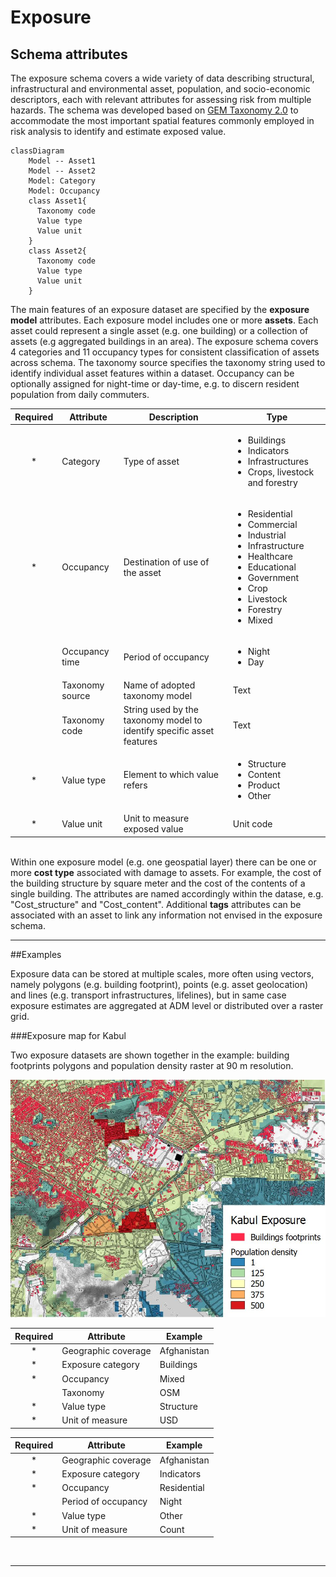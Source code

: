 # Exposure
## Schema attributes

The exposure schema covers a wide variety of data describing structural, infrastructural and environmental asset, population, and socio-economic descriptors, each with relevant attributes for assessing risk from multiple hazards. The schema was developed based on [GEM Taxonomy 2.0](https://wiki.openstreetmap.org/wiki/GED4ALL) to accommodate the most important spatial features commonly employed in risk analysis to identify and estimate exposed value. 

```mermaid
classDiagram
    Model -- Asset1
    Model -- Asset2
    Model: Category
    Model: Occupancy
    class Asset1{
      Taxonomy code
      Value type
      Value unit
    }
    class Asset2{
      Taxonomy code
      Value type
      Value unit
    }
```

The main features of an exposure dataset are specified by the **exposure model** attributes.
Each exposure model includes one or more **assets**. Each asset could represent a single asset (e.g. one building) or a collection of assets (e.g aggregated buildings in an area). 
The exposure schema covers 4 categories and 11 occupancy types for consistent classification of assets across schema. The taxonomy source specifies the taxonomy string used to identify individual asset features within a dataset. Occupancy can be optionally assigned for night-time or day-time, e.g. to discern resident population from daily commuters.

|**Required**| **Attribute** | **Description** | **Type** |
|:---:| --- | --- | --- |
|*| Category | Type of asset | <ul><li>Buildings<li>Indicators<li>Infrastructures<li>Crops, livestock and forestry</ul> |
|*| Occupancy | Destination of use of the asset | <ul><li>Residential<li>Commercial<li>Industrial<li>Infrastructure<li>Healthcare<li>Educational<li>Government<li>Crop<li>Livestock<li>Forestry<li>Mixed</ul> |
| | Occupancy time | Period of occupancy | <ul><li>Night<li>Day |
| | Taxonomy source | Name of adopted taxonomy model | Text |
| | Taxonomy code | String used by the taxonomy model to identify specific asset features | Text |
|*| Value type | Element to which value refers | <ul><li>Structure<li>Content<li>Product<li>Other</ul> |
|*| Value unit | Unit to measure exposed value | Unit code |

<br>Within one exposure model (e.g. one geospatial layer) there can be one or more **cost type** associated with damage to assets. For example, the cost of the building structure by square meter and the cost of the contents of a single building. The attributes are named accordingly within the datase, e.g. "Cost_structure" and "Cost_content".
Additional **tags** attributes can be associated with an asset to link any information not envised in the exposure schema.

<hr>

##Examples

Exposure data can be stored at multiple scales, more often using vectors, namely polygons (e.g. building footprint), points (e.g. asset geolocation) and lines (e.g. transport infrastructures, lifelines), but in same case exposure estimates are aggregated at ADM level or distributed over a raster grid.

###Exposure map for Kabul

Two exposure datasets are shown together in the example: building footprints polygons and population density raster at 90 m resolution.

![Exposure example](img/sample_exp.jpg)

|**Required**| **Attribute** | **Example** |
|:---:| --- | --- |
|*| Geographic coverage | Afghanistan |
|*| Exposure category | Buildings |
|*| Occupancy | Mixed |
|| Taxonomy | OSM |
|*| Value type | Structure |
|*| Unit of measure | USD |

|**Required**| **Attribute** | **Example** |
|:---:| --- | --- |
|*| Geographic coverage | Afghanistan |
|*| Exposure category | Indicators |
|*| Occupancy | Residential |
|| Period of occupancy | Night |
|*| Value type | Other |
|*| Unit of measure | Count |

<br><hr>
